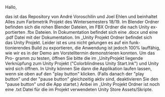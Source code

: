Hallo,

das ist das Repository von André Voroschilin und Joel Ehlen und beinhaltet
Alles zum Farbmetrik Projekt des Wintersemesters 18/19. Im Blender Ordner
befinden sich die rohen Blender Dateien, im FBX Ordner die nach Unity ex-
portierten .fbx Dateien. In Dokumentation befindet sich eine .docx und
eine .pdf Datei mit der Dokumentation. Im _Unity Projekt Ordner befindet 
sich das Unity Projekt. Leider ist es uns nicht gelungen es auf ein funk-
tionierendes Build zu exportieren, die Anwendung ist jedoch 100% lauffähig,
wie wir es in der Demo am Vorstelltermin demonstrieren konnten. Um das Pro-
gramm zu testen, öffnen Sie bitte die im _UnityProjekt liegende Verknüpfung
zum Unity Projekt ("Colorblindness Unity Start.lnk") und Unity wird sich 
öffnen. In Unity können Sie dann die Applikation laufen lassen, wenn sie 
oben auf den "play button" klicken. (Falls danach der "play button" und der 
"pause button" gleichzeitig aktiv sind, deaktivieren Sie den "pause button" 
und die App startet.) Anbei im _Unity Projekt Ordner ist noch eine .txt
Datei für die im Projekt verwendeten Unity Store Assets/Skripte.
